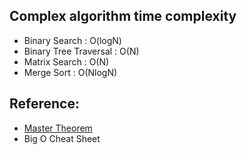 


## Complex algorithm time complexity
- Binary Search : O(logN)
- Binary Tree Traversal : O(N)
- Matrix Search : O(N)
- Merge Sort : O(NlogN)

## Reference: 
- [Master Theorem](https://en.wikipedia.org/wiki/Master_theorem_(analysis_of_algorithms))
- Big O Cheat Sheet


## 